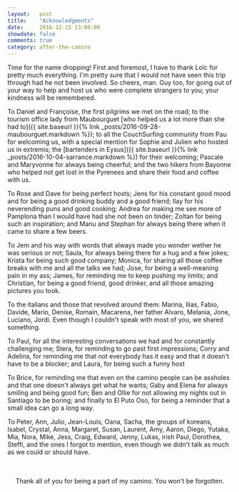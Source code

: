 ```yaml
---
layout:   post
title:    "Acknowledgments"
date:     2016-12-15 13:00:00
showdate: false
comments: true
category: after-the-camino
---
```


Time for the name dropping! First and foremost, I have to thank Loïc for pretty much everything. I'm pretty sure that I would not have seen this trip through had he not been involved. So cheers, man. Guy too, for going out of your way to help and host us who were complete strangers to you; your kindness will be remembered.

To Daniel and Françoise, the first pilgrims we met on the road; to the tourism office lady from Maubourguet [who helped us a lot more than she had to]({{ site.baseurl }}{% link _posts/2016-09-28-maubourguet.markdown %}); to all the CouchSurfing community from Pau for welcoming us, with a special mention for Sophie and Julien who hosted us in extremis; the [bartenders in Eysus]({{ site.baseurl }}{% link _posts/2016-10-04-sarrance.markdown %}) for their welcoming; Pascale and Maryvonne for always being cheerful; and the two hikers from Bayonne who helped not get lost in the Pyrenees and share their food and coffee with us.

To Rose and Dave for being perfect hosts; Jens for his constant good mood and for being a good drinking buddy and a good friend; Ilay for his neverending puns and good cooking; Andrea for making me see more of Pamplona than I would have had she not been on tinder; Zoltan for being such an inspiration; and Manu and Stephan for always being there when it came to share a few beers.

To Jem and his way with words that always made you wonder wether he was serious or not; Saula, for always being there for a hug and a few jokes; Krista for being such good company; Monica, for sharing all those coffee breaks with me and all the talks we had; Jose, for being a well-meaning pain in my ass; James, for reminding me to keep pushing my limits; and Christian, for being a good friend, good drinker, and all those amazing pictures you took.

To the italians and those that revolved around them: Marina, Ilias, Fabio, Davide, Mario, Denise, Romain, Macarena, her father Alvaro, Melania, Jone, Luciano, Jordi. Even though I couldn't speak with most of you, we shared something.

To Paul, for all the interesting conversations we had and for constantly challenging me; Stera, for reminding to go past first impressions; Corry and Adelina, for reminding me that not everybody has it easy and that it doesn't have to be a blocker; and Laura, for being such a funny host

To Brice, for reminding me that even on the camino people can be assholes and that one doesn't always get what he wants; Gaby and Elena for always smiling and being good fun; Ben and Ollie for not allowing my nights out in Santiago to be boring; and finally to El Puto Oso, for being a reminder that a small idea can go a long way.

To Peter, Ann, Julio, Jean-Louis, Oana, Sacha, the groups of koreans, Isabel, Crystal, Anna, Margaret, Susan, Laurent, Amy, Aaron, Diego, Yutaka, Mia, Nora, Mike, Jess, Craig, Edward, Jenny, Lukas, irish Paul, Dorothea, Steffi, and the ones I forgot to mention, even though we didn't talk as much as we could or should have.
<br>
<br>
<br>
<p style="text-align: center">Thank all of you for being a part of my camino. You won't be forgotten.</p>
